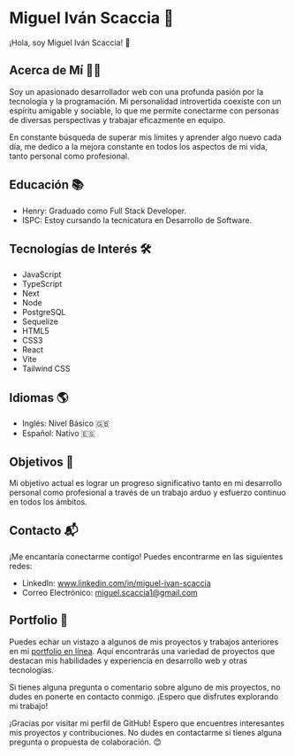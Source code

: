 # Miguel Iván Scaccia 🚀

¡Hola, soy Miguel Iván Scaccia! 👋

## Acerca de Mí 🧑‍💻

Soy un apasionado desarrollador web con una profunda pasión por la tecnología y la programación. Mi personalidad introvertida coexiste con un espíritu amigable y sociable, lo que me permite conectarme con personas de diversas perspectivas y trabajar eficazmente en equipo.

En constante búsqueda de superar mis límites y aprender algo nuevo cada día, me dedico a la mejora constante en todos los aspectos de mi vida, tanto personal como profesional.

## Educación 📚

- Henry: Graduado como Full Stack Developer.
- ISPC: Estoy cursando la tecnicatura en Desarrollo de Software.

## Tecnologías de Interés 🛠️

- JavaScript
- TypeScript
- Next
- Node
- PostgreSQL
- Sequelize
- HTML5
- CSS3
- React
- Vite
- Tailwind CSS

## Idiomas 🌎

- Inglés: Nivel Básico 🇬🇧
- Español: Nativo 🇪🇸

## Objetivos 🎯

Mi objetivo actual es lograr un progreso significativo tanto en mi desarrollo personal como profesional a través de un trabajo arduo y esfuerzo continuo en todos los ámbitos.

## Contacto 📬

¡Me encantaría conectarme contigo! Puedes encontrarme en las siguientes redes:

- LinkedIn: www.linkedin.com/in/miguel-ivan-scaccia
- Correo Electrónico: miguel.scaccia1@gmail.com

## Portfolio 💼

Puedes echar un vistazo a algunos de mis proyectos y trabajos anteriores en mi [portfolio en línea](https://my-portfolio-miguelscaccia.vercel.app/). Aquí encontrarás una variedad de proyectos que destacan mis habilidades y experiencia en desarrollo web y otras tecnologías.

Si tienes alguna pregunta o comentario sobre alguno de mis proyectos, no dudes en ponerte en contacto conmigo. ¡Espero que disfrutes explorando mi trabajo! 

¡Gracias por visitar mi perfil de GitHub! Espero que encuentres interesantes mis proyectos y contribuciones. No dudes en contactarme si tienes alguna pregunta o propuesta de colaboración. 😊
